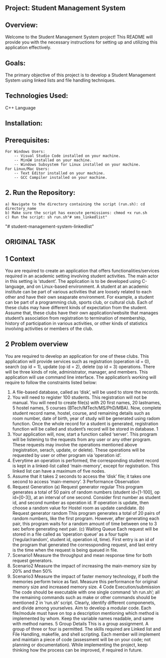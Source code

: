 ## Project: Student Management System
## Overview:
Welcome to the Student Management System project! This README will provide you with the necessary instructions for setting up and utilizing this application effectively.

## Goals:
The primary objective of this project is to develop a Student Management System using linked lists and file handling techniques.

## Technologies Used:
C++ Language

## Installation:
   ## Prerequisites:
    For Windows Users:
        -- Visual Studio Code installed on your machine.
        -- MinGW installed on your machine.
        -- Windows Subsystem for Linux installed on your machine.
    For Linux/Mac Users:
        -- Text Editor installed on your machine.
        -- GCC Compiler installed on your machine.

   ## 2. Run the Repository:
    a) Navigate to the directory containing the script (run.sh): cd directory_name
    b) Make sure the script has execute permissions: chmod +x run.sh
    c) Run the script: sh run.sh"# sms_linkedlist" 
"# student-management-system-linkedlist" 


## ORIGINAL TASK
## 1 Context
You are required to create an application that offers functionalities/services
required in an academic setting involving student activities. The main actor in
this setting is ‘student’. The application is to be developed using C-language,
and on Linux-based environment.
A student at an academic institute can be part of various activities that
are loosely related to each other and have their own seaparate environment.
For example, a student can be part of a programming club, sports club, or
cultural club. Each of these clubs may have different kinds of expectation from
the student. Assume that, these clubs have their own application/website that
manages student’s association from registration to termination of membership,
history of participation in various activities, or other kinds of statistics involving
activities or members of the club.
## 2 Problem overview
You are required to develop an application for one of these clubs. This application will provide services such as registration (operation id = 0), search (op id
= 1), update (op id = 2), delete (op id = 3) operations. There will be three
kinds of role, administrator, manager, and members. This application will use
command line interface. The application’s working will require to follow the
constraints listed below:
1. A file-based database, called as ‘disk’, will be used to store the records.
2. You will need to register 100 students. This registration will not be manual. You will need to create file(s) with 20 first names, 20 lastnames,
5 hostel names, 5 courses (BTech/MTech/MS/PhD/MBA). Now, complete student record name, hostel, course, and remaining details such as
room number, date of birth, year of study will be generated using radom
function. Once the whole record for a student is generated, registration
function will be called and student’s record will be stored in database.
1
3. Your application will, now, start a function called ‘server’. This program
will be listening to the requests from any user or any other program. These
requests may involve the operations mentioned above (registration, serach,
update, or delete). These operations will be requested by user or other
program via ‘operation id’.
4. Everytime an operation is performed, the corresponding student record is
kept in a linked-list called ‘main-memory’, except for registration. This
linked list can have a maximum of five nodes.
5. Assume that it takes 2 seconds to access the ‘disk’ file; it takes one second
to access ‘main-memory’.
3 Performance Observation
1. Request Generation
(a) Request generator regular This program generates a total of 50
pairs of random numbers (student id=[1-100], op id=[0-3]), at an
interval of one second. Consider first number as student id, and
second number as operation id. If operation is update, then choose
a random value for Hostel room as update candidate.
(b) Request generator random This program generates a total of 20
pairs of random numbers, like the first program. However, after
generating each pair, this program waits for a random amount of
time between one to 3 sec before generating next pair.
(c) Waiting Queue Each request will be stored in a file called as ‘operation queue’ as a four tuple (‘regular/random’, student id, operation id, time). First entry is an id of the program that generated the
corressponding request, and last entry is the time when the request
is being queued in file.
2. Scenario1 Measure the throughput and mean response time for both
request generators.
3. Scenario2 Measure the impact of increasing the main-memory size by
20% and then 50%
4. Scenario3 Measure the impact of faster memory technology, if both the
memories perform twice as fast. Measure this performance for original
memory size and increased memory size.
4 Code Execution/submission
The code should be executable with one single command ‘sh run.sh’; all the
remaining commands such as make or other commands should be mentioned
2
in ‘run.sh’ script. Clearly, identify different componenets, and divide among
yourselves. Aim to develop a modular code. Each file/module must have on
top a description mentioning which method is implemented by whom. Keep the
variable names readable, and same with method names.
5 Group Details
This is a group assignment. A group of three or four is permitted. The skills
required are Linked list and File Handling, makefile, and shell scripting. Each
member will implement and maintain a piece of code (assessment will be on
your code; not planning or documentation). While implementing the project,
keep thinking how the process can be improved, if required in future.